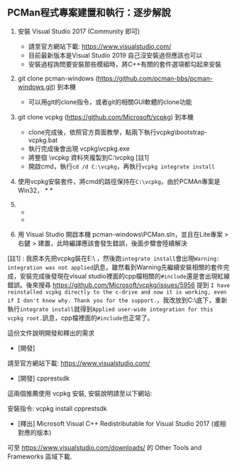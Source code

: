
PCMan程式專案建置和執行：逐步解說
---
1. 安裝 Visual Studio 2017 (Community 即可)
   * 請至官方網站下載: https://www.visualstudio.com/    
   * 目前最新版本是Visual Studio 2019 自己沒安裝過但應該也可以
   * 安裝過程詢問要安裝那些模組時，將C++有關的套件選項都勾起來安裝
   
1. git clone pcman-windows (https://github.com/pcman-bbs/pcman-windows.git) 到本機
   * 可以用git的clone指令，或者git的相關GUI軟體的clone功能

1. git clone vcpkg (https://github.com/Microsoft/vcpkg) 到本機
   * clone完成後，依照官方頁面教學，點兩下執行vcpkg\bootstrap-vcpkg.bat
   * 執行完成後會出現 vcpkg\vcpkg.exe
   * 將整個 \vcpkg 資料夾複製到C:\vcpkg   [註1]
   * 開啟cmd，執行`cd /d C:\vcpkg`，再執行`vcpkg integrate install`

1. 使用vcpkg安裝套件，將cmd的路徑保持在`C:\vcpkg`，由於PCMAn專案是Win32，
   * 
   * 

1. 
   * 
   * 




1. 用 Visual Studio 開啟本機 pcman-windows\PCMan.sln，並且在Lite專案 > 右鍵 > 建置，此時編譯應該會發生錯誤，後面步驟會陸續解決


[註1] : 我原本先把vcpkg裝在E:\ ，然後跑`integrate install`會出現`Warning: integration was not applied`訊息，雖然看到Warning先繼續安裝相關的套件完成，安裝完成後發現在visual studio裡面的cpp檔相關的`#include`還是會出現紅線錯誤。後來搜尋 https://github.com/Microsoft/vcpkg/issues/5956 提到
`I have reinstalled vcpkg directly to the c-drive and now it is working, even if I don't know why. Thank you for the support.`，我改放到C:\底下，重新執行`integrate install`就得到`Applied user-wide integration for this vcpkg root.`訊息，cpp檔裡面的`#include`也正常了。



這份文件說明開發和釋出的需求

- [開發] 

請至官方網站下載: https://www.visualstudio.com/

- [開發] cpprestsdk

這兩個推薦使用 vcpkg 安裝, 安裝說明請至以下網站:


安裝指令: vcpkg install cpprestsdk

- [釋出] Microsoft Visual C++ Redistributable for Visual Studio 2017 (或相對應的版本)

可至 https://www.visualstudio.com/downloads/ 的
Other Tools and Frameworks 區域下載.
